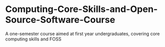 Computing-Core-Skills-and-Open-Source-Software-Course
=====================================================

A one-semester course aimed at first year undergraduates, covering core computing skills and FOSS
